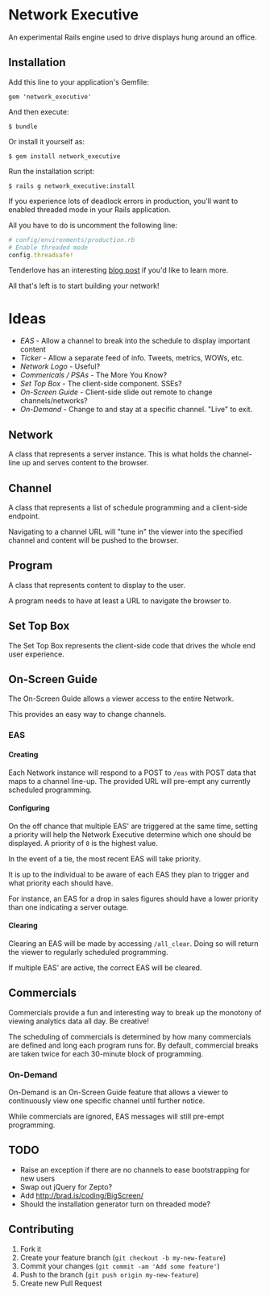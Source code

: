 # Network Executive

An experimental Rails engine used to drive displays hung around an office.

## Installation

Add this line to your application's Gemfile:

    gem 'network_executive'

And then execute:

    $ bundle

Or install it yourself as:

    $ gem install network_executive

Run the installation script:

    $ rails g network_executive:install

If you experience lots of deadlock errors in production, you'll want to enabled
threaded mode in your Rails application.

All you have to do is uncomment the following line:

```ruby
# config/environments/production.rb
# Enable threaded mode
config.threadsafe!
```

Tenderlove has an interesting [blog post][tender_love] if you'd like to learn more.

All that's left is to start building your network!

# Ideas

* _EAS_ - Allow a channel to break into the schedule to display important content
* _Ticker_ - Allow a separate feed of info. Tweets, metrics, WOWs, etc.
* _Network Logo_ - Useful?
* _Commericals / PSAs_ - The More You Know?
* _Set Top Box_ - The client-side component. SSEs?
* _On-Screen Guide_ - Client-side slide out remote to change channels/networks?
* _On-Demand_ - Change to and stay at a specific channel. "Live" to exit.

## Network

A class that represents a server instance. This is what holds the channel-line
up and serves content to the browser.

## Channel

A class that represents a list of schedule programming and a client-side endpoint.

Navigating to a channel URL will "tune in" the viewer into the specified channel
and content will be pushed to the browser.

## Program

A class that represents content to display to the user.

A program needs to have at least a URL to navigate the browser to.

## Set Top Box

The Set Top Box represents the client-side code that drives the whole end user
experience.

## On-Screen Guide

The On-Screen Guide allows a viewer access to the entire Network.

This provides an easy way to change channels.

### EAS

#### Creating

Each Network instance will respond to a POST to `/eas` with POST data that maps to a channel line-up.
The provided URL will pre-empt any currently scheduled programming.

#### Configuring

On the off chance that multiple EAS' are triggered at the same time, setting a priority will help the Network Executive determine which one
should be displayed. A priority of `0` is the highest value.

In the event of a tie, the most recent EAS will take priority.

It is up to the individual to be aware of each EAS they plan to trigger and what priority each should have.

For instance, an EAS for a drop in sales figures should have a lower priority than one indicating a server outage.

#### Clearing

Clearing an EAS will be made by accessing `/all_clear`. Doing so will return the viewer to regularly scheduled programming.

If multiple EAS' are active, the correct EAS will be cleared.

## Commercials

Commercials provide a fun and interesting way to break up the monotony of viewing analytics data all day. Be creative!

The scheduling of commercials is determined by how many commercials are defined and long each program runs for. By default,
commercial breaks are taken twice for each 30-minute block of programming.

### On-Demand

On-Demand is an On-Screen Guide feature that allows a viewer to continuously
view one specific channel until further notice.

While commercials are ignored, EAS messages will still pre-empt programming.

## TODO

* Raise an exception if there are no channels to ease bootstrapping for new users
* Swap out jQuery for Zepto?
* Add http://brad.is/coding/BigScreen/
* Should the installation generator turn on threaded mode?

## Contributing

1. Fork it
2. Create your feature branch (`git checkout -b my-new-feature`)
3. Commit your changes (`git commit -am 'Add some feature'`)
4. Push to the branch (`git push origin my-new-feature`)
5. Create new Pull Request

[tender_love]: http://tenderlovemaking.com/2012/06/18/removing-config-threadsafe.html

